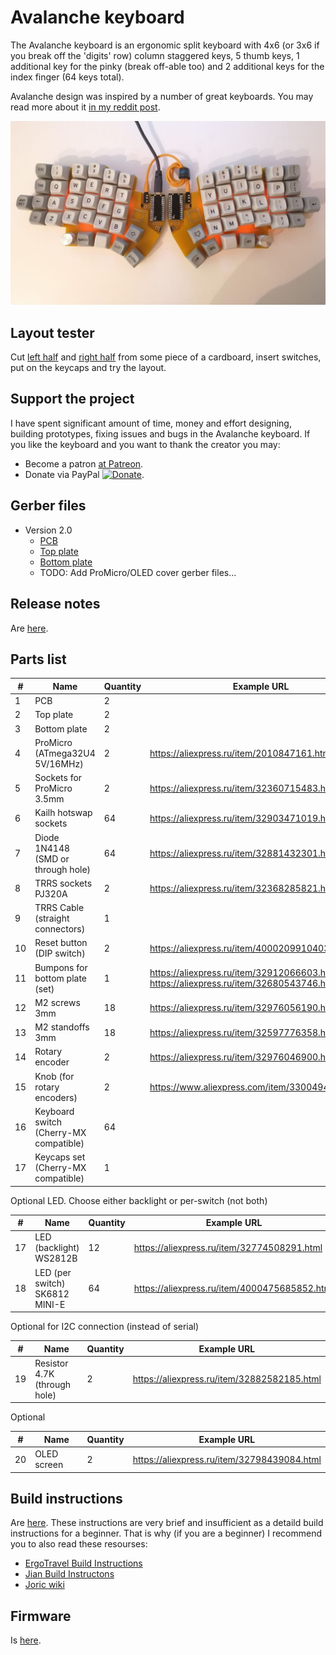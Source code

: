 # Avalanche keyboard

The Avalanche keyboard is an ergonomic split keyboard with 4x6 (or 3x6 if you break off the 'digits' row) column staggered keys,
5 thumb keys, 1 additional key for the pinky (break off-able too) and 2 additional keys for the index finger (64 keys total).

Avalanche design was inspired by a number of great keyboards. You may read more about it
[in my reddit post](https://www.reddit.com/r/MechanicalKeyboards/comments/mkwddp/introducing_the_avalanche_yet_another_one_ergo/).


![The Avalanche keyboard](/images/avalanche_v2-0.jpg)


## Layout tester

Cut [left half](https://github.com/vlkv/avalanche_info/blob/master/layout_tester/Avalanche_v2_0_left_A4.pdf) and
[right half](https://github.com/vlkv/avalanche_info/blob/master/layout_tester/Avalanche_v2_0_right_A4.pdf)
from some piece of a cardboard, insert switches, put on the keycaps and try the layout.


## Support the project

I have spent significant amount of time, money and effort designing, building prototypes, fixing issues and bugs in
the Avalanche keyboard. If you like the keyboard and you want to thank the creator you may:
* Become a patron [at Patreon](https://www.patreon.com/vitvlkv).
* Donate via PayPal [![Donate](https://img.shields.io/badge/Donate-PayPal-green.svg)](https://www.paypal.com/cgi-bin/webscr?cmd=_s-xclick&hosted_button_id=99MYK4CNR8DP2).


## Gerber files

* Version 2.0
  * [PCB](https://github.com/vlkv/avalanche/blob/v2.0/pcb/Gerbers_pcb.zip)
  * [Top plate](https://github.com/vlkv/avalanche/blob/v2.0/plate_top/Gerbers_plate_top.zip)
  * [Bottom plate](https://github.com/vlkv/avalanche/blob/v2.0/plate_bottom/Gerbers_plate_bottom.zip)
  * TODO: Add ProMicro/OLED cover gerber files...

## Release notes
Are [here](https://github.com/vlkv/avalanche/blob/master/release_notes.md).

## Parts list

| #  | Name                          | Quantity | Example URL                                           |
|----|-------------------------------|----------|-------------------------------------------------------|
| 1  | PCB                           | 2        | |
| 2  | Top plate                     | 2        | |
| 3  | Bottom plate                  | 2        | |
| 4  | ProMicro (ATmega32U4 5V/16MHz)| 2        | https://aliexpress.ru/item/2010847161.html            |
| 5  | Sockets for ProMicro 3.5mm    | 2        | https://aliexpress.ru/item/32360715483.html           |
| 6  | Kailh hotswap sockets         | 64       | https://aliexpress.ru/item/32903471019.html           |
| 7  | Diode 1N4148 (SMD or through hole)  | 64       | https://aliexpress.ru/item/32881432301.html |
| 8  | TRRS sockets PJ320A                 | 2        | https://aliexpress.ru/item/32368285821.html |
| 9  | TRRS Cable (straight connectors)    | 1        |  |
| 10 | Reset button (DIP switch)           | 2        | https://aliexpress.ru/item/4000209910403.html |
| 11 | Bumpons for bottom plate (set)      | 1        | https://aliexpress.ru/item/32912066603.html or https://aliexpress.ru/item/32680543746.html |
| 12 | M2 screws 3mm                       | 18       | https://aliexpress.ru/item/32976056190.html |
| 13 | M2 standoffs 3mm                    | 18       | https://aliexpress.ru/item/32597776358.html |
| 14 | Rotary encoder                      | 2        | https://aliexpress.ru/item/32976046900.html |
| 15 | Knob (for rotary encoders)          | 2        | https://www.aliexpress.com/item/33004945608.html |
| 16 | Keyboard switch (Cherry-MX compatible) | 64 | |
| 17 | Keycaps set (Cherry-MX compatible)     | 1 | |

Optional LED. Choose either backlight or per-switch (not both)

| #  | Name                          | Quantity | Example URL                                           |
|----|-------------------------------|----------|-------------------------------------------------------|
| 17 | LED (backlight) WS2812B             | 12       | https://aliexpress.ru/item/32774508291.html |
| 18 | LED (per switch) SK6812 MINI-E      | 64       | https://aliexpress.ru/item/4000475685852.html |

Optional for I2C connection (instead of serial)

| #  | Name                          | Quantity | Example URL                                           |
|----|-------------------------------|----------|-------------------------------------------------------|
| 19 | Resistor 4.7K (through hole)  | 2        | https://aliexpress.ru/item/32882582185.html |

Optional

| #  | Name                          | Quantity | Example URL                                           |
|----|-------------------------------|----------|-------------------------------------------------------|
| 20 | OLED screen                   | 2        | https://aliexpress.ru/item/32798439084.html           |

## Build instructions

Are [here](https://github.com/vlkv/avalanche/blob/master/build_instructions.md). These instructions are very brief
and insufficient as a detaild build instructions for a beginner. That is why (if you are a beginner) I recommend you
to also read these resourses:
* [ErgoTravel Build Instructions](https://github.com/jpconstantineau/ErgoTravel/blob/master/BuildInstructions.md)
* [Jian Build Instructons](https://telegra.ph/Gajd-po-sborke-Jian-12-08)
* [Joric wiki](https://github.com/joric/jorne/wiki)


## Firmware

Is [here](https://github.com/vlkv/qmk_firmware/tree/master/keyboards/avalanche).
